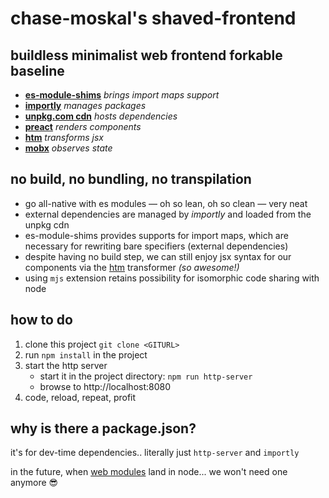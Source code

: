 
# chase-moskal's shaved-frontend
## buildless minimalist web frontend forkable baseline

- [**es-module-shims**](https://github.com/guybedford/es-module-shims) *brings import maps support*
- [**importly**](https://github.com/chase-moskal/importly) *manages packages*
- [**unpkg.com cdn**](https://unpkg.com) *hosts dependencies*
- [**preact**](https://preactjs.com/) *renders components*
- [**htm**](https://github.com/developit/htm) *transforms jsx*
- [**mobx**](https://github.com/mobxjs/mobx) *observes state*

## no build, no bundling, no transpilation

- go all-native with es modules — oh so lean, oh so clean — very neat
- external dependencies are managed by *importly* and loaded from the unpkg cdn
- es-module-shims provides supports for import maps, which are necessary for rewriting bare specifiers (external dependencies)
- despite having no build step, we can still enjoy jsx syntax for our components via the [htm](https://github.com/developit/htm) transformer *(so awesome!)*
- using `mjs` extension retains possibility for isomorphic code sharing with node

## how to do

1. clone this project `git clone <GITURL>`
2. run `npm install` in the project
3. start the http server
	- start it in the project directory: `npm run http-server`
	- browse to http://localhost:8080
4. code, reload, repeat, profit

## why is there a package.json?

it's for dev-time dependencies.. literally just `http-server` and `importly`

in the future, when [web modules](https://github.com/nodejs/modules/issues/278) land in node... we won't need one anymore 😎
